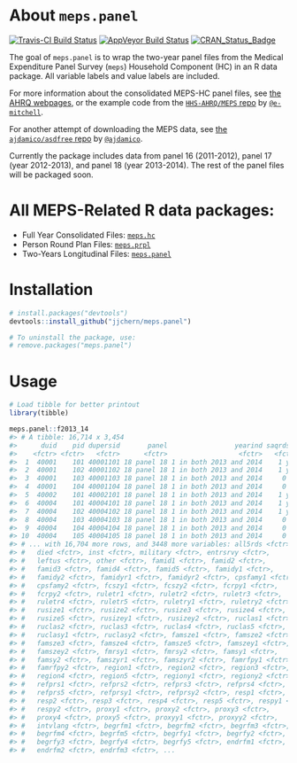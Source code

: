 
<!-- README.md is generated from README.Rmd. Please edit that file -->
About `meps.panel`
==================

[![Travis-CI Build Status](https://travis-ci.org/jjchern/meps.panel.svg?branch=master)](https://travis-ci.org/jjchern/meps.panel) [![AppVeyor Build Status](https://ci.appveyor.com/api/projects/status/github/jjchern/meps.panel?branch=master&svg=true)](https://ci.appveyor.com/project/jjchern/meps.panel) [![CRAN\_Status\_Badge](http://www.r-pkg.org/badges/version/meps.panel)](https://cran.r-project.org/package=meps.panel)

The goal of `meps.panel` is to wrap the two-year panel files from the Medical Expenditure Panel Survey (`meps`) Household Component (HC) in an R data package. All variable labels and value labels are included.

For more information about the consolidated MEPS-HC panel files, see [the AHRQ webpages](https://meps.ahrq.gov/mepsweb/data_stats/download_data_files_results.jsp?cboDataYear=All&cboDataTypeY=1%2CHousehold+Full+Year+File&buttonYearandDataType=Search&cboPufNumber=All&SearchTitle=Longitudinal), or the example code from the [`HHS-AHRQ/MEPS` repo](https://github.com/HHS-AHRQ/MEPS) by [`@e-mitchell`](https://github.com/e-mitchell).

For another attempt of downloading the MEPS data, see [the `ajdamico/asdfree` repo](https://github.com/ajdamico/asdfree/tree/master/Medical%20Expenditure%20Panel%20Survey) by [`@ajdamico`](https://github.com/ajdamico).

Currently the package includes data from panel 16 (2011-2012), panel 17 (year 2012-2013), and panel 18 (year 2013-2014). The rest of the panel files will be packaged soon.

All MEPS-Related R data packages:
=================================

-   Full Year Consolidated Files: [`meps.hc`](https://github.com/jjchern/meps.hc)
-   Person Round Plan Files: [`meps.prpl`](https://github.com/jjchern/meps.prpl)
-   Two-Years Longitudinal Files: [`meps.panel`](https://github.com/jjchern/meps.panel)

Installation
============

``` r
# install.packages("devtools")
devtools::install_github("jjchern/meps.panel")

# To uninstall the package, use:
# remove.packages("meps.panel")
```

Usage
=====

``` r
# Load tibble for better printout
library(tibble)

meps.panel::f2013_14
#> # A tibble: 16,714 x 3,454
#>      duid    pid dupersid       panel                 yearind saqrds24
#>    <fctr> <fctr>   <fctr>      <fctr>                  <fctr>   <fctr>
#>  1  40001    101 40001101 18 panel 18 1 in both 2013 and 2014    1 yes
#>  2  40001    102 40001102 18 panel 18 1 in both 2013 and 2014    1 yes
#>  3  40001    103 40001103 18 panel 18 1 in both 2013 and 2014     0 no
#>  4  40001    104 40001104 18 panel 18 1 in both 2013 and 2014     0 no
#>  5  40002    101 40002101 18 panel 18 1 in both 2013 and 2014    1 yes
#>  6  40004    101 40004101 18 panel 18 1 in both 2013 and 2014    1 yes
#>  7  40004    102 40004102 18 panel 18 1 in both 2013 and 2014    1 yes
#>  8  40004    103 40004103 18 panel 18 1 in both 2013 and 2014     0 no
#>  9  40004    104 40004104 18 panel 18 1 in both 2013 and 2014     0 no
#> 10  40004    105 40004105 18 panel 18 1 in both 2013 and 2014     0 no
#> # ... with 16,704 more rows, and 3448 more variables: all5rds <fctr>,
#> #   died <fctr>, inst <fctr>, military <fctr>, entrsrvy <fctr>,
#> #   leftus <fctr>, other <fctr>, famid1 <fctr>, famid2 <fctr>,
#> #   famid3 <fctr>, famid4 <fctr>, famid5 <fctr>, famidy1 <fctr>,
#> #   famidy2 <fctr>, famidyr1 <fctr>, famidyr2 <fctr>, cpsfamy1 <fctr>,
#> #   cpsfamy2 <fctr>, fcszy1 <fctr>, fcszy2 <fctr>, fcrpy1 <fctr>,
#> #   fcrpy2 <fctr>, ruletr1 <fctr>, ruletr2 <fctr>, ruletr3 <fctr>,
#> #   ruletr4 <fctr>, ruletr5 <fctr>, ruletry1 <fctr>, ruletry2 <fctr>,
#> #   rusize1 <fctr>, rusize2 <fctr>, rusize3 <fctr>, rusize4 <fctr>,
#> #   rusize5 <fctr>, rusizey1 <fctr>, rusizey2 <fctr>, ruclas1 <fctr>,
#> #   ruclas2 <fctr>, ruclas3 <fctr>, ruclas4 <fctr>, ruclas5 <fctr>,
#> #   ruclasy1 <fctr>, ruclasy2 <fctr>, famsze1 <fctr>, famsze2 <fctr>,
#> #   famsze3 <fctr>, famsze4 <fctr>, famsze5 <fctr>, famszey1 <fctr>,
#> #   famszey2 <fctr>, fmrsy1 <fctr>, fmrsy2 <fctr>, famsy1 <fctr>,
#> #   famsy2 <fctr>, famszyr1 <fctr>, famszyr2 <fctr>, famrfpy1 <fctr>,
#> #   famrfpy2 <fctr>, region1 <fctr>, region2 <fctr>, region3 <fctr>,
#> #   region4 <fctr>, region5 <fctr>, regiony1 <fctr>, regiony2 <fctr>,
#> #   refprs1 <fctr>, refprs2 <fctr>, refprs3 <fctr>, refprs4 <fctr>,
#> #   refprs5 <fctr>, refprsy1 <fctr>, refprsy2 <fctr>, resp1 <fctr>,
#> #   resp2 <fctr>, resp3 <fctr>, resp4 <fctr>, resp5 <fctr>, respy1 <fctr>,
#> #   respy2 <fctr>, proxy1 <fctr>, proxy2 <fctr>, proxy3 <fctr>,
#> #   proxy4 <fctr>, proxy5 <fctr>, proxyy1 <fctr>, proxyy2 <fctr>,
#> #   intvlang <fctr>, begrfm1 <fctr>, begrfm2 <fctr>, begrfm3 <fctr>,
#> #   begrfm4 <fctr>, begrfm5 <fctr>, begrfy1 <fctr>, begrfy2 <fctr>,
#> #   begrfy3 <fctr>, begrfy4 <fctr>, begrfy5 <fctr>, endrfm1 <fctr>,
#> #   endrfm2 <fctr>, endrfm3 <fctr>, ...
```

